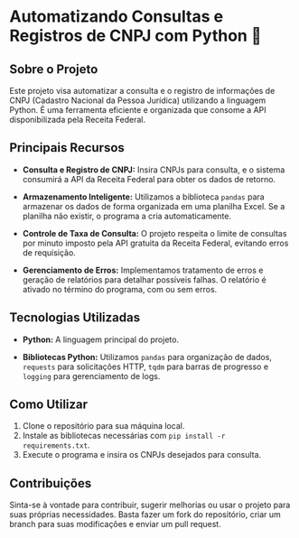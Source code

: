 # Automatizando Consultas e Registros de CNPJ com Python 🐍

## Sobre o Projeto

Este projeto visa automatizar a consulta e o registro de informações de CNPJ (Cadastro Nacional da Pessoa Jurídica) utilizando a linguagem Python. É uma ferramenta eficiente e organizada que consome a API disponibilizada pela Receita Federal.

## Principais Recursos

- **Consulta e Registro de CNPJ:** Insira CNPJs para consulta, e o sistema consumirá a API da Receita Federal para obter os dados de retorno.

- **Armazenamento Inteligente:** Utilizamos a biblioteca `pandas` para armazenar os dados de forma organizada em uma planilha Excel. Se a planilha não existir, o programa a cria automaticamente.

- **Controle de Taxa de Consulta:** O projeto respeita o limite de consultas por minuto imposto pela API gratuita da Receita Federal, evitando erros de requisição.

- **Gerenciamento de Erros:** Implementamos tratamento de erros e geração de relatórios para detalhar possíveis falhas. O relatório é ativado no término do programa, com ou sem erros.

## Tecnologias Utilizadas

- **Python:** A linguagem principal do projeto.

- **Bibliotecas Python:** Utilizamos `pandas` para organização de dados, `requests` para solicitações HTTP, `tqdm` para barras de progresso e `logging` para gerenciamento de logs.

## Como Utilizar

1. Clone o repositório para sua máquina local.
2. Instale as bibliotecas necessárias com `pip install -r requirements.txt`.
3. Execute o programa e insira os CNPJs desejados para consulta.

## Contribuições

Sinta-se à vontade para contribuir, sugerir melhorias ou usar o projeto para suas próprias necessidades. Basta fazer um fork do repositório, criar um branch para suas modificações e enviar um pull request.



